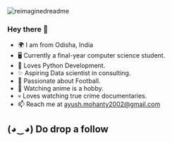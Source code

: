 <img src="https://myreadme.vercel.app/api/embed/https://github.com/AYUSHMOHANTY10?panels=userstatistics,toprepositories,toplanguages,commitgraph" alt="reimaginedreadme" />

### Hey there 👋 

- 🌍 I am from Odisha, India
- 🖥️ Currently a final-year computer science student.
- 🖤 Loves Python Development.
- ✨ Aspiring Data scientist in consulting.
- 🧠 Passionate about Football.
- 👒 Watching anime is a hobby.
- 💀 Loves watching true crime documentaries.
- 📫 Reach me at ayush.mohanty2002@gmail.com

## (◕‿◕) Do drop a follow
